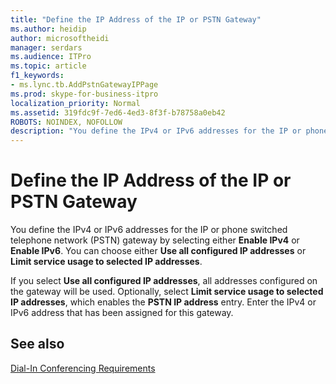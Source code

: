 ```yaml
---
title: "Define the IP Address of the IP or PSTN Gateway"
ms.author: heidip
author: microsoftheidi
manager: serdars
ms.audience: ITPro
ms.topic: article
f1_keywords:
- ms.lync.tb.AddPstnGatewayIPPage
ms.prod: skype-for-business-itpro
localization_priority: Normal
ms.assetid: 319fdc9f-7ed6-4ed3-8f3f-b78758a0eb42
ROBOTS: NOINDEX, NOFOLLOW
description: "You define the IPv4 or IPv6 addresses for the IP or phone switched telephone network (PSTN) gateway by selecting either Enable IPv4 or Enable IPv6. You can choose either Use all configured IP addresses or Limit service usage to selected IP addresses."
---
```


# Define the IP Address of the IP or PSTN Gateway

You define the IPv4 or IPv6 addresses for the IP or phone switched telephone network (PSTN) gateway by selecting either **Enable IPv4** or **Enable IPv6**. You can choose either **Use all configured IP addresses** or **Limit service usage to selected IP addresses**.

If you select **Use all configured IP addresses**, all addresses configured on the gateway will be used. Optionally, select **Limit service usage to selected IP addresses**, which enables the **PSTN IP address** entry. Enter the IPv4 or IPv6 address that has been assigned for this gateway.

## See also

[Dial-In Conferencing Requirements](https://technet.microsoft.com/library/9aff949e-3dac-481a-be46-a180c72e8066.aspx)